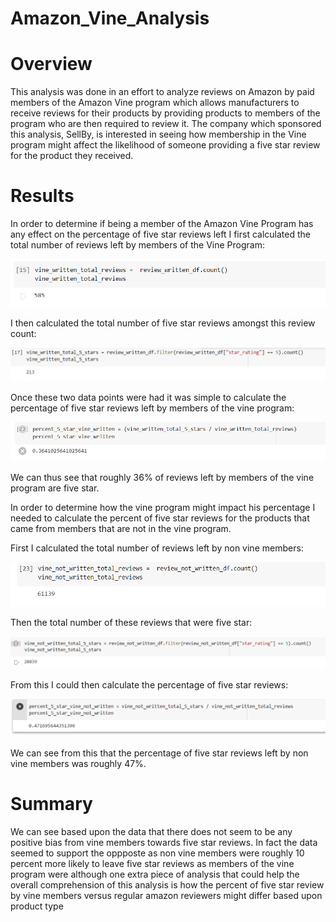 # Amazon_Vine_Analysis

# Overview

This analysis was done in an effort to analyze reviews on Amazon by paid members of the Amazon Vine program which allows manufacturers to receive reviews for their products by providing products to members of the program who are then required to review it. The company which sponsored this analysis, SellBy, is interested in seeing how membership in the Vine program might affect the likelihood of someone providing a five star review for the product they received.

# Results

In order to determine if being a member of the Amazon Vine Program has any effect on the percentage of five star reviews left I first calculated the total number of reviews left by members of the Vine Program:

![](vine_review_total_reviews.PNG)

I then calculated the total number of five star reviews amongst this review count:

![](vine_review_total_5_star.PNG)

Once these two data points were had it was simple to calculate the percentage of five star reviews left by members of the vine program:

![](percent_5_star_vine.PNG)

We can thus see that roughly 36% of reviews left by members of the vine program are five star. 

In order to determine how the vine program might impact his percentage I needed to calculate the percent of five star reviews for the products that came from members that are not in the vine program.

First I calculated the total number of reviews left by non vine members:

![](no_vine_total_review.PNG)

Then the total number of these reviews that were five star:

![](no_vine_total_5.PNG)

From this I could then calculate the percentage of five star reviews:

![](no_vine_percent_5.PNG)

We can see from this that the percentage of five star reviews left by non vine members was roughly 47%.

# Summary

We can see based upon the data that there does not seem to be any positive bias from vine members towards five star reviews. In fact the data seemed to support the oppposte as non vine members were roughly 10 percent more likely to leave five star reviews as members of the vine program were although one extra piece of analysis that could help the overall comprehension of this analysis is how the percent of five star review by vine members versus regular amazon reviewers might differ based upon product type
